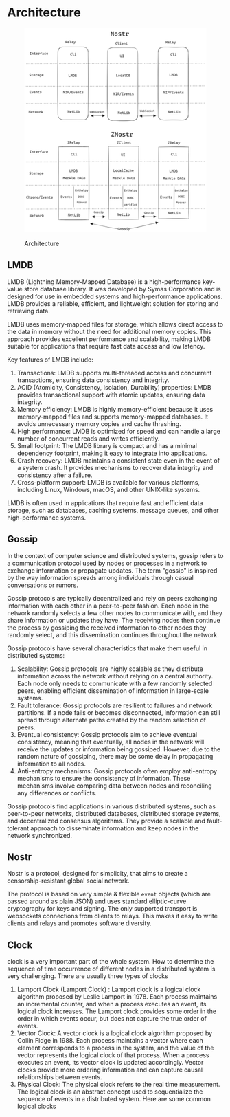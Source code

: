 # Architecture



<figure><img src=".gitbook/assets/image.png" alt=""><figcaption><p>Architecture</p></figcaption></figure>



## LMDB

LMDB (Lightning Memory-Mapped Database) is a high-performance key-value store database library. It was developed by Symas Corporation and is designed for use in embedded systems and high-performance applications. LMDB provides a reliable, efficient, and lightweight solution for storing and retrieving data.

LMDB uses memory-mapped files for storage, which allows direct access to the data in memory without the need for additional memory copies. This approach provides excellent performance and scalability, making LMDB suitable for applications that require fast data access and low latency.

Key features of LMDB include:

1. Transactions: LMDB supports multi-threaded access and concurrent transactions, ensuring data consistency and integrity.
2. ACID (Atomicity, Consistency, Isolation, Durability) properties: LMDB provides transactional support with atomic updates, ensuring data integrity.
3. Memory efficiency: LMDB is highly memory-efficient because it uses memory-mapped files and supports memory-mapped databases. It avoids unnecessary memory copies and cache thrashing.
4. High performance: LMDB is optimized for speed and can handle a large number of concurrent reads and writes efficiently.
5. Small footprint: The LMDB library is compact and has a minimal dependency footprint, making it easy to integrate into applications.
6. Crash recovery: LMDB maintains a consistent state even in the event of a system crash. It provides mechanisms to recover data integrity and consistency after a failure.
7. Cross-platform support: LMDB is available for various platforms, including Linux, Windows, macOS, and other UNIX-like systems.

LMDB is often used in applications that require fast and efficient data storage, such as databases, caching systems, message queues, and other high-performance systems.



## Gossip

In the context of computer science and distributed systems, gossip refers to a communication protocol used by nodes or processes in a network to exchange information or propagate updates. The term "gossip" is inspired by the way information spreads among individuals through casual conversations or rumors.

Gossip protocols are typically decentralized and rely on peers exchanging information with each other in a peer-to-peer fashion. Each node in the network randomly selects a few other nodes to communicate with, and they share information or updates they have. The receiving nodes then continue the process by gossiping the received information to other nodes they randomly select, and this dissemination continues throughout the network.

Gossip protocols have several characteristics that make them useful in distributed systems:

1. Scalability: Gossip protocols are highly scalable as they distribute information across the network without relying on a central authority. Each node only needs to communicate with a few randomly selected peers, enabling efficient dissemination of information in large-scale systems.
2. Fault tolerance: Gossip protocols are resilient to failures and network partitions. If a node fails or becomes disconnected, information can still spread through alternate paths created by the random selection of peers.
3. Eventual consistency: Gossip protocols aim to achieve eventual consistency, meaning that eventually, all nodes in the network will receive the updates or information being gossiped. However, due to the random nature of gossiping, there may be some delay in propagating information to all nodes.
4. Anti-entropy mechanisms: Gossip protocols often employ anti-entropy mechanisms to ensure the consistency of information. These mechanisms involve comparing data between nodes and reconciling any differences or conflicts.

Gossip protocols find applications in various distributed systems, such as peer-to-peer networks, distributed databases, distributed storage systems, and decentralized consensus algorithms. They provide a scalable and fault-tolerant approach to disseminate information and keep nodes in the network synchronized.



## Nostr

Nostr is a protocol, designed for simplicity, that aims to create a censorship-resistant global social network.

The protocol is based on very simple & flexible `event` objects (which are passed around as plain JSON) and uses standard elliptic-curve cryptography for keys and signing. The only supported transport is websockets connections from clients to relays. This makes it easy to write clients and relays and promotes software diversity.



## Clock

clock is a very important part of the whole system. How to determine the sequence of time occurrence of different nodes in a distributed system is very challenging. There are usually three types of clocks

1. Lamport Clock (Lamport Clock) : Lamport clock is a logical clock algorithm proposed by Leslie Lamport in 1978. Each process maintains an incremental counter, and when a process executes an event, its logical clock increases. The Lamport clock provides some order in the order in which events occur, but does not capture the true order of events.
2. Vector Clock: A vector clock is a logical clock algorithm proposed by Collin Fidge in 1988. Each process maintains a vector where each element corresponds to a process in the system, and the value of the vector represents the logical clock of that process. When a process executes an event, its vector clock is updated accordingly. Vector clocks provide more ordering information and can capture causal relationships between events.
3. Physical Clock: The physical clock refers to the real time measurement. The logical clock is an abstract concept used to sequentialize the sequence of events in a distributed system. Here are some common logical clocks



